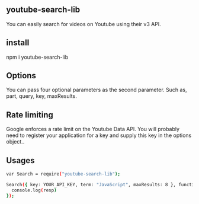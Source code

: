 ## youtube-search-lib
You can easily search for videos on Youtube using their v3 API.

## install
npm i youtube-search-lib

## Options
You can pass four optional parameters as the second parameter. Such as, part, query, key, maxResults.

## Rate limiting
Google enforces a rate limit on the Youtube Data API. You will probably need to register your application for a key and supply this key in the options object..

## Usages
```sh
var Search = require("youtube-search-lib");

Search({ key: YOUR_API_KEY, term: "JavaScript", maxResults: 8 }, function(resp){
  console.log(resp)
});
```
